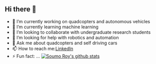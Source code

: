 ## Hi there 👋

<!--
**s0um0r0y/s0um0r0y** is a ✨ _special_ ✨ repository because its `README.md` (this file) appears on your GitHub profile.

Here are some ideas to get you started: -->


- 🔭 I’m currently working on quadcopters and autonomous vehicles
- 🌱 I’m currently learning machine learning
- 👯 I’m looking to collaborate with undergraduate research students
- 🤔 I’m looking for help with robotics and automation
- 💬 Ask me about quadcopters and self driving cars
- 📫 How to reach me:[LinkedIn](www.linkedin.com/in/soumo-roy)
- ⚡ Fun fact: ...
[![Soumo Roy's github stats](https://github-readme-stats.vercel.app/api?username=s0um0r0y&count_private=true&show_icons=true&theme=radical&hide_rank=false)](https://github.com/anuraghazra/github-readme-stats)
